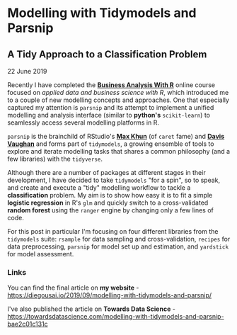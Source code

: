 # Modelling with Tidymodels and Parsnip

## A Tidy Approach to a Classification Problem

22 June 2019

Recently I have completed the [__Business Analysis With R__](https://university.business-science.io/p/ds4b-101-r-business-analysis-r) online course focused on _applied data and business science with R_, which introduced me to a couple of new modelling concepts and approaches. One that especially captured my attention is `parsnip` and its attempt to implement a unified modelling and analysis interface (similar to __python's__ `scikit-learn`) to seamlessly access several modelling platforms in R. 

`parsnip` is the brainchild of RStudio's [__Max Khun__](https://twitter.com/topepos) (of `caret` fame) and [__Davis Vaughan__](https://twitter.com/dvaughan32) and forms part of `tidymodels`, a growing ensemble of tools to explore and iterate modelling tasks that shares a common philosophy (and a few libraries) with the `tidyverse`. 

Although there are a number of packages at different stages in their development, I have decided to take `tidymodels` "for a spin", so to speak, and create and execute a "tidy" modelling workflow to tackle a __classification__ problem. My aim is to show how easy it is to fit a simple __logistic regression__ in R's `glm` and quickly switch to a cross-validated __random forest__ using the `ranger` engine by changing only a few lines of code.

For this post in particular I'm focusing on four different libraries from the `tidymodels` suite: `rsample` for data sampling and cross-validation, `recipes` for data preprocessing, `parsnip` for model set up and estimation, and `yardstick` for model assessment.

### Links

You can find the final article on __my website__ - 
https://diegousai.io/2019/09/modelling-with-tidymodels-and-parsnip/

I've also published the article on __Towards Data Science__ - 
https://towardsdatascience.com/modelling-with-tidymodels-and-parsnip-bae2c01c131c
